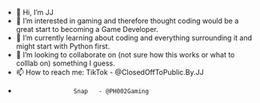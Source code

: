 - 👋 Hi, I’m JJ
- 👀 I’m interested in gaming and therefore thought coding would be a great start to becoming a Game Developer.
- 🌱 I’m currently learning about coding and everything surrounding it and might start with Python first.
- 💞️ I’m looking to collaborate on (not sure how this works or what to colllab on) something I guess.
- 📫 How to reach me: TikTok - @ClosedOffToPublic.By.JJ
-                     Snap   - @PH002Gaming

<!---
JJfromCPT/JJfromCPT is a ✨ special ✨ repository because its `README.md` (this file) appears on your GitHub profile.
You can click the Preview link to take a look at your changes.
--->
